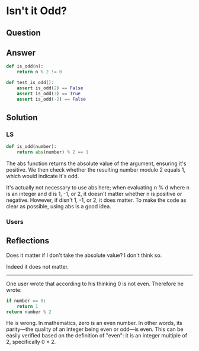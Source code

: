 # Isn't it Odd?

## Question

## Answer

```python
def is_odd(n):
    return n % 2 != 0

def test_is_odd():
    assert is_odd(2) == False
    assert is_odd(3) == True
    assert is_odd(-2) == False
```

## Solution

### LS

```python
def is_odd(number):
    return abs(number) % 2 == 1
```

The abs function returns the absolute value of the argument, ensuring it's positive. We then check whether the resulting number modulo 2 equals 1, which would indicate it's odd.

It's actually not necessary to use abs here; when evaluating n % d where n is an integer and d is 1, -1, or 2, it doesn't matter whether n is positive or negative. However, if disn't 1, -1, or 2, it does matter. To make the code as clear as possible, using abs is a good idea.

### Users

## Reflections

Does it matter if I don't take the absolute value? I don't think so.

Indeed it does not matter.

---

One user wrote that according to his thinking 0 is not even. Therefore he wrote:

```python
if number == 0: 
    return 1
return number % 2
```

He is wrong. In mathematics, zero is an even number. In other words, its parity—the quality of an integer being even or odd—is even. This can be easily verified based on the definition of "even": it is an integer multiple of 2, specifically 0 × 2.
